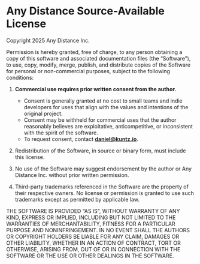 # Any Distance Source-Available License
Copyright 2025 Any Distance Inc.

Permission is hereby granted, free of charge, to any person obtaining a copy
of this software and associated documentation files (the “Software”), to use,
copy, modify, merge, publish, and distribute copies of the Software for
personal or non-commercial purposes, subject to the following conditions:

1. **Commercial use requires prior written consent from the author.**
   - Consent is generally granted at no cost to small teams and indie developers for uses that align with the values and intentions of the original project.
   - Consent may be withheld for commercial uses that the author reasonably believes are exploitative, anticompetitive, or inconsistent with the spirit of the software.
   - To request consent, contact **daniel@kuntz.io**.

2. Redistribution of the Software, in source or binary form, must include this license.

3. No use of the Software may suggest endorsement by the author or Any Distance Inc. without prior written permission.

4. Third-party trademarks referenced in the Software are the property of their respective owners. No license or permission is granted to use such trademarks except as permitted by applicable law.

THE SOFTWARE IS PROVIDED “AS IS”, WITHOUT WARRANTY OF ANY KIND, EXPRESS OR IMPLIED, INCLUDING BUT NOT LIMITED TO THE WARRANTIES OF MERCHANTABILITY, FITNESS FOR A PARTICULAR PURPOSE AND NONINFRINGEMENT. IN NO EVENT SHALL THE AUTHORS OR COPYRIGHT HOLDERS BE LIABLE FOR ANY CLAIM, DAMAGES OR OTHER LIABILITY, WHETHER IN AN ACTION OF CONTRACT, TORT OR OTHERWISE, ARISING FROM, OUT OF OR IN CONNECTION WITH THE SOFTWARE OR THE USE OR OTHER DEALINGS IN THE SOFTWARE.
